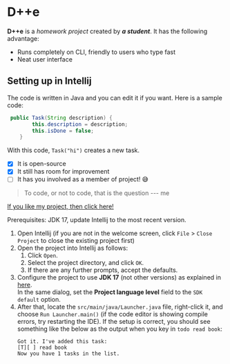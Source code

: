 # D++e

**D++e** is a *homework project* created by ***a student***. It has the following advantage:
- Runs completely on CLI, friendly to users who type fast
- Neat user interface

## Setting up in Intellij
The code is written in Java and you can edit it if you want. Here is a sample code:
```Java
 public Task(String description) {
        this.description = description;
        this.isDone = false;
    }
```
With this code, `Task("hi")` creates a new task.
- [X] It is open-source
- [X] It still has room for improvement
- [ ] It has you involved as a member of project! :sweat_smile:

> To code, or not to code, that is the question --- me

[If you like my project, then click here!](https://github.com/nus-cs2103-AY2425S1/ip)

Prerequisites: JDK 17, update Intellij to the most recent version.

1. Open Intellij (if you are not in the welcome screen, click `File` > `Close Project` to close the existing project first)
2. Open the project into Intellij as follows:
   1. Click `Open`.
   2. Select the project directory, and click `OK`.
   3. If there are any further prompts, accept the defaults.
3. Configure the project to use **JDK 17** (not other versions) as explained in [here](https://www.jetbrains.com/help/idea/sdk.html#set-up-jdk).<br>
   In the same dialog, set the **Project language level** field to the `SDK default` option.
4. After that, locate the `src/main/java/Launcher.java` file, right-click it, and choose `Run Launcher.main()` (if the code editor is showing compile errors, try restarting the IDE). If the setup is correct, you should see something like the below as the output when you key in `todo read book`:
   ```
   Got it. I've added this task:
   [T][ ] read book
   Now you have 1 tasks in the list.
   ```